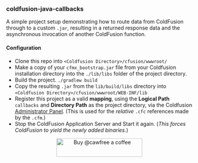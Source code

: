 ### coldfusion-java-callbacks
A simple project setup demonstrating how to route data from ColdFusion through to a custom `.jar`, resulting in a returned response data and the asynchronous invocation of another ColdFusion function.

#### Configuration
  - Clone this repo into `<Coldfusion Directory>/cfusion/wwwroot/`
  - Make a copy of your `cfmx_bootstrap.jar` file from your Coldfusion installation directory into the `./lib/libs` folder of the project directory.
  - Build the project. `./gradlew build`
  - Copy the resulting `.jar` from the `lib/build/libs` directory into `<Coldfusion Directory>/cfusion/wwwroot/WEB-INF/lib`
  - Register this project as a valid **mapping**, using the **Logical Path** `callbacks` and **Directory Path** as the project directory, via the Coldfusion [Administrator Panel](http://localhost:8500/CFIDE/administrator/). (This is used for the _relative_ `.cfc` references made by the `.cfm`.)
  - Stop the ColdFusion Application Server and Start it again. (_This forces ColdFusion to yield the newly added binaries._)

<p align="center">
  <a href="https://www.buymeacoffee.com/cawfree">
    <img src="https://cdn.buymeacoffee.com/buttons/default-orange.png" alt="Buy @cawfree a coffee" width="232" height="50" />
  </a>
</p>
